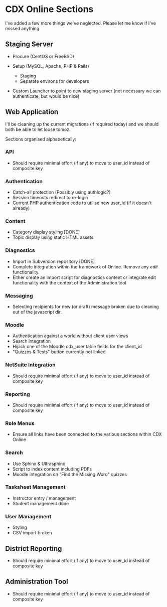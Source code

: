 # CDX Online Sections

I've added a few more things we've neglected. Please let me know if I've missed anything.

## Staging Server

  - Procure (CentOS or FreeBSD)
  - Setup (MySQL, Apache, PHP & Rails)

    - Staging
    - Separate environs for developers

  - Custom Launcher to point to new staging server (not necessary we can authenticate, but would be nice)

## Web Application

I'll be cleaning up the current migrations (if required today) and we should both be able to let loose tomoz.

Sections organised alphabetically:

### API

  - Should require minimal effort (if any) to move to user\_id instead of composite key

### Authentication

  - Catch-all protection (Possibly using authlogic?)
  - Session timeouts redirect to re-login
  - Current PHP authentication code to utilise new user\_id (if it doesn't already)

### Content

  - Category display styling [DONE]
  - Topic display using static HTML assets

### Diagnostics

  - Import in Subversion repository [DONE]
  - Complete integration within the framework of Online. Remove any *edit* functionality.
  - Either create an import script for diagnostics content or integrate edit functionality with the context of the Administration tool

### Messaging

  - Selecting recipients for new (or draft) message broken due to cleaning out of the javascript dir.

### Moodle

  - Authentication against a world without client user views
  - Search integration
  - Hijack one of the Moodle cdx\_user table fields for the client\_id
  - "Quizzes & Tests" button currently not linked

### NetSuite Integration

  - Should require minimal effort (if any) to move to user\_id instead of composite key

### Reporting

  - Should require minimal effort (if any) to move to user\_id instead of composite key

### Role Menus

  - Ensure all links have been connected to the various sections within CDX Online

### Search

  - Use Sphinx & Ultrasphinx
  - Script to index content including PDFs
  - Moodle integration on "Find the Missing Word" quizzes

### Tasksheet Management

  - Instructor entry / management
  - Student management done

### User Management

  - Styling
  - CSV import broken

## District Reporting

  - Should require minimal effort (if any) to move to user\_id instead of composite key

## Administration Tool

  - Should require minimal effort (if any) to move to user\_id instead of composite key
